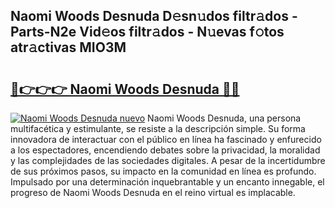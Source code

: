 ## Naomi Woods Desnuda D𝚎sn𝚞dos filtr𝚊dos - Parts-N2e Vid𝚎os filtr𝚊dos - N𝚞evas f𝚘tos atr𝚊ctivas MIO3M

# <h2><a href="http://mbcn6c.tromn.icu/?c=Naomi+Woods+Desnuda">🔗👉👉👉 Naomi Woods Desnuda 🔗🔗</a></h2>

[![Naomi Woods Desnuda nuevo](https://i.imgur.com/pEAQMta.gif)](http://mbcn6c.tromn.icu/?c=Naomi+Woods+Desnuda)
Naomi Woods Desnuda, una persona multifacética y estimulante, se resiste a la descripción simple. Su forma innovadora de interactuar con el público en línea ha fascinado y enfurecido a los espectadores, encendiendo debates sobre la privacidad, la moralidad y las complejidades de las sociedades digitales. A pesar de la incertidumbre de sus próximos pasos, su impacto en la comunidad en línea es profundo. Impulsado por una determinación inquebrantable y un encanto innegable, el progreso de Naomi Woods Desnuda en el reino virtual es implacable.
